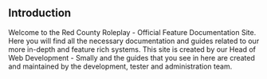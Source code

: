 ## Introduction

Welcome to the Red County Roleplay - Official Feature Documentation Site. Here you will find all the necessary documentation and guides related to our more in-depth and feature rich systems. This site is created by our Head of Web Development - Smally and the guides that you see in here are created and maintained by the development, tester and administration team.
